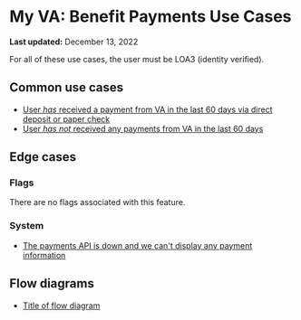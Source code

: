 # My VA: Benefit Payments Use Cases

**Last updated:** December 13, 2022

For all of these use cases, the user must be LOA3 (identity verified).

## Common use cases
- [User *has* received a payment from VA in the last 60 days via direct deposit or paper check](https://github.com/department-of-veterans-affairs/va.gov-team/blob/master/products/identity-personalization/my-va/use-cases/benefit-payments-use-cases/has-recent-payments.md)
- [User *has not* received any payments from VA in the last 60 days](https://github.com/department-of-veterans-affairs/va.gov-team/blob/master/products/identity-personalization/my-va/use-cases/benefit-payments-use-cases/no-recent-payments.md)

## Edge cases

### Flags
There are no flags associated with this feature.

### System
- [The payments API is down and we can't display any payment information](https://github.com/department-of-veterans-affairs/va.gov-team/blob/master/products/identity-personalization/my-va/use-cases/benefit-payments-use-cases/payment-API-error.md)

## Flow diagrams
- [Title of flow diagram](Link)
